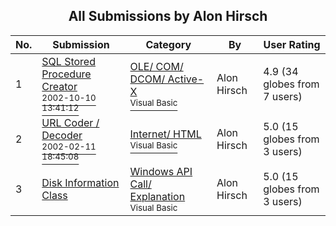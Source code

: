 ﻿<div align="center">

## All Submissions by Alon Hirsch

</div>

No.  | Submission | Category | By   | User Rating
---- | ---------- | -------- | ---- | -----------
1 | [SQL Stored Procedure Creator<br /><sup>2002-10-10 13:41:12</sup>](https://github.com/Planet-Source-Code/alon-hirsch-sql-stored-procedure-creator__1-39849) | [OLE/ COM/ DCOM/ Active\-X<br /><sup>Visual Basic</sup>](../ByCategory/ole-com-dcom-active-x__1-29.md) | Alon Hirsch | 4.9 (34 globes from 7 users)
2 | [URL Coder / Decoder<br /><sup>2002-02-11 18:45:08</sup>](https://github.com/Planet-Source-Code/alon-hirsch-url-coder-decoder__1-31731) | [Internet/ HTML<br /><sup>Visual Basic</sup>](../ByCategory/internet-html__1-34.md) | Alon Hirsch | 5.0 (15 globes from 3 users)
3 | [Disk Information Class<br />](https://github.com/Planet-Source-Code/alon-hirsch-disk-information-class__1-38448) | [Windows API Call/ Explanation<br /><sup>Visual Basic</sup>](../ByCategory/windows-api-call-explanation__1-39.md) | Alon Hirsch | 5.0 (15 globes from 3 users)
